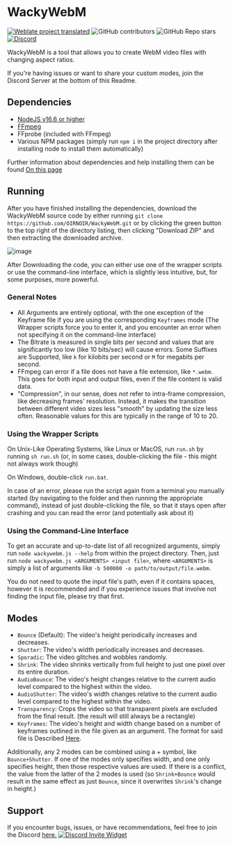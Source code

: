 # WackyWebM

[![Weblate project translated](https://img.shields.io/weblate/progress/wackywebm?server=https%3A%2F%2Ftranslate.kiaibot.com&style=for-the-badge)](https://translate.kiaibot.com/projects/wackywebm/wackywebm)
![GitHub contributors](https://img.shields.io/github/contributors/oirnoir/wackywebm?style=for-the-badge)
![GitHub Repo stars](https://img.shields.io/github/stars/oirnoir/wackywebm?style=for-the-badge)
[![Discord](https://img.shields.io/discord/1003791722574266488?style=for-the-badge)](https://discord.gg/wackywebm)

WackyWebM is a tool that allows you to create WebM video files with changing aspect ratios.

If you're having issues or want to share your custom modes, join the Discord Server at the bottom of this Readme.

## Dependencies

- [NodeJS v16.6 or higher](https://nodejs.org/en/download/)
- [FFmpeg](https://ffmpeg.org/download.html)
- FFprobe (included with FFmpeg)
- Various NPM packages (simply run `npm i` in the project directory after installing node to install them automatically)

Further information about dependencies and help installing them can be found [On this page](docs/dependencies.md)

## Running

After you have finished installing the dependencies, download the WackyWebM source code by either running `git clone https://github.com/OIRNOIR/WackyWebM.git` or by clicking the green button to the top right of the directory listing, then clicking "Download ZIP" and then extracting the downloaded archive.

![image](https://user-images.githubusercontent.com/69131802/182936318-d3c542bc-99a6-4f01-91e0-944c4e9bc0b0.png)

After Downloading the code, you can either use one of the wrapper scripts or use the command-line interface, which is slightly less intuitive, but, for some purposes, more powerful.

### General Notes

- All Arguments are entirely optional, with the one exception of the Keyframe file if you are using the corresponding `Keyframes` mode (The Wrapper scripts force you to enter it, and you encounter an error when not specifying it on the command-line interface)
- The Bitrate is measured in single bits per second and values that are significantly too low (like 10 bits/sec) will cause errors. Some Suffixes are Supported, like `k` for kilobits per second or `M` for megabits per second.
- FFmpeg can error if a file does not have a file extension, like `*.webm`. This goes for both input and output files, even if the file content is valid data.
- "Compression", in our sense, does *not* refer to intra-frame compression, like decreasing frames' resolution. Instead, it makes the transition between different video sizes less "smooth" by updating the size less often. Reasonable values for this are typically in the range of 10 to 20.


### Using the Wrapper Scripts

On Unix-Like Operating Systems, like Linux or MacOS, run `run.sh` by running `sh run.sh` (or, in some cases, double-clicking the file - this might not always work though)

On Windows, double-click `run.bat`.

In case of an error, please run the script again from a terminal you manually started (by navigating to the folder and then running the appropriate command), instead of just double-clicking the file, so that it stays open after crashing and you can read the error (and potentially ask about it)

### Using the Command-Line Interface

To get an accurate and up-to-date list of all recognized arguments, simply run `node wackywebm.js --help` from within the project directory. Then, just run `node wackywebm.js <ARGUMENTS> <input file>`, where `<ARGUMENTS>` is simply a list of arguments like `-b 500000 -o path/to/output/file.webm`.

You do not need to quote the input file's path, even if it contains spaces, however it is recommended and if you experience issues that involve not finding the input file, please try that first.

## Modes

- `Bounce` (Default): The video's height periodically increases and decreases.
- `Shutter`: The video's width periodically increases and decreases.
- `Sporadic`: The video glitches and wobbles randomly.
- `Shrink`: The video shrinks vertically from full height to just one pixel over its entire duration.
- `AudioBounce`: The video's height changes relative to the current audio level compared to the highest within the video.
- `AudioShutter`: The video's width changes relative to the current audio level compared to the highest within the video.
- `Transparency`: Crops the video so that transparent pixels are excluded from the final result. (the result will still always be a rectangle)
- `Keyframes`: The video's height and width change based on a number of keyframes outlined in the file given as an argument. The format for said file is Described [Here](docs/keyframes.md).

Additionally, any 2 modes can be combined using a + symbol, like `Bounce+Shutter`. If one of the modes only specifies width, and one only specifies height, then those respective values are used. If there is a conflict, the value from the latter of the 2 modes is used (so `Shrink+Bounce` would result in the same effect as just `Bounce`, since it overwrites `Shrink`'s change in height.)

## Support

If you encounter bugs, issues, or have recommendations, feel free to join the Discord [here.](https://discord.gg/TmyJfq49AP)
[![Discord Invite Widget](https://invidget.switchblade.xyz/EdrqJ6AMKF)](https://discord.gg/EdrqJ6AMKF)
